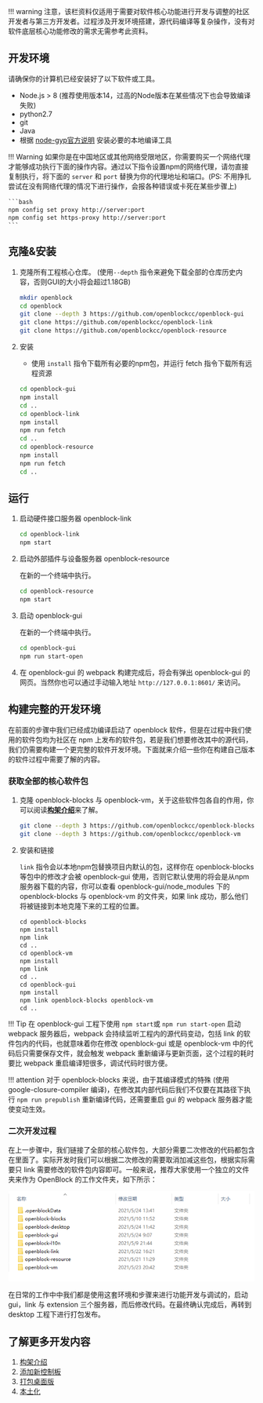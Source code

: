 !!! warning
    注意，该栏资料仅适用于需要对软件核心功能进行开发与调整的社区开发者与第三方开发者。过程涉及开发环境搭建，源代码编译等复杂操作，没有对软件底层核心功能修改的需求无需参考此资料。

## 开发环境

请确保你的计算机已经安装好了以下软件或工具。

- Node.js > 8 (推荐使用版本14，过高的Node版本在某些情况下也会导致编译失败) 
- python2.7
- git
- Java
- 根据 [node-gyp官方说明](https://www.npmjs.com/package/node-gyp) 安装必要的本地编译工具

!!! Warning
    如果你是在中国地区或其他网络受限地区，你需要购买一个网络代理才能够成功执行下面的操作内容。通过以下指令设置npm的网络代理，请勿直接复制执行，将下面的 `server` 和 `port` 替换为你的代理地址和端口。(PS: 不用挣扎尝试在没有网络代理的情况下进行操作，会报各种错误或卡死在某些步骤上)

    ```bash
    npm config set proxy http://server:port
    npm config set https-proxy http://server:port
    ```

## 克隆&安装

1. 克隆所有工程核心仓库。 (使用```--depth``` 指令来避免下载全部的仓库历史内容，否则GUI的大小将会超过1.18GB)

    ```bash
    mkdir openblock
    cd openblock
    git clone --depth 3 https://github.com/openblockcc/openblock-gui
    git clone https://github.com/openblockcc/openblock-link
    git clone https://github.com/openblockcc/openblock-resource
    ```
    
2. 安装

    - 使用 `install` 指令下载所有必要的npm包，并运行 fetch 指令下载所有远程资源
    
    ```bash
    cd openblock-gui
    npm install
    cd ..
    cd openblock-link
    npm install
    npm run fetch
    cd ..
    cd openblock-resource
    npm install
    npm run fetch
    cd ..
    ```
    

## 运行

1. 启动硬件接口服务器 openblock-link

    ```bash
    cd openblock-link
    npm start
    ```

2. 启动外部插件与设备服务器 openblock-resource

    在新的一个终端中执行。

    ```bash
    cd openblock-resource
    npm start
    ```

3. 启动 openblock-gui

    在新的一个终端中执行。

    ```bash
    cd openblock-gui
    npm run start-open
    ```

4. 在 openblock-gui 的 webpack 构建完成后，将会有弹出 openblock-gui 的网页。当然你也可以通过手动输入地址 `http://127.0.0.1:8601/` 来访问。

## 构建完整的开发环境

在前面的步骤中我们已经成功编译启动了 openblock 软件，但是在过程中我们使用的软件包均为社区在 npm 上发布的软件包，若是我们想要修改其中的源代码，我们仍需要构建一个更完整的软件开发环境。下面就来介绍一些你在构建自己版本的软件过程中需要了解的内容。

### 获取全部的核心软件包

1. 克隆 openblock-blocks 与 openblock-vm，关于这些软件包各自的作用，你可以阅读[**构架介绍**](framework-introduction.md)来了解。

    ```bash
    git clone --depth 3 https://github.com/openblockcc/openblock-blocks
    git clone --depth 3 https://github.com/openblockcc/openblock-vm
    ```

2. 安装和链接

    `link` 指令会以本地npm包替换项目内默认的包，这样你在 openblock-blocks 等包中的修改才会被 openblock-gui 使用，否则它默认使用的将会是从npm服务器下载的内容，你可以查看 openblock-gui/node_modules 下的 openblock-blocks 与 openblock-vm 的文件夹，如果 link 成功，那么他们将被链接到本地克隆下来的工程的位置。

    ```
    cd openblock-blocks
    npm install
    npm link
    cd ..
    cd openblock-vm
    npm install
    npm link
    cd ..
    cd openblock-gui
    npm install
    npm link openblock-blocks openblock-vm
    cd ..
    ```

!!! Tip
    在 openblock-gui 工程下使用 `npm start`或 `npm run start-open` 启动 webpack 服务器后，webpack 会持续监听工程内的源代码变动，包括 link 的软件包内的代码，也就意味着你在修改 openblock-gui 或是 openblock-vm 中的代码后只需要保存文件，就会触发 webpack 重新编译与更新页面，这个过程的耗时要比 webpack 重启编译短很多，调试代码时很方便。

!!! attention
    对于 openblock-blocks 来说，由于其编译模式的特殊 (使用 google-closure-compiler 编译)，在修改其内部代码后我们不仅要在其路径下执行 `npm run prepublish` 重新编译代码，还需要重启 gui 的 webpack 服务器才能使变动生效。

### 二次开发过程

在上一步骤中，我们链接了全部的核心软件包，大部分需要二次修改的代码都包含在里面了。实际开发时我们可以根据二次修改的需要取消加减这些包，根据实际需要只 link 需要修改的软件包内容即可。一般来说，推荐大家使用一个独立的文件夹来作为 OpenBlock 的工作文件夹，如下所示：

![workspace](asset\workspace.png)

在日常的工作中中我们都是使用这套环境和步骤来进行功能开发与调试的，启动 gui，link 与 extension 三个服务器，而后修改代码。在最终确认完成后，再转到 desktop 工程下进行打包发布。

## 了解更多开发内容

1. [构架介绍](framework-introduction.md)
2. [添加新控制板](add-a-new-board.md)
3. [打包桌面版](pack-desktop-software.md)
4. [本土化](localization.md)